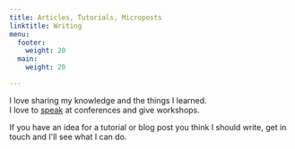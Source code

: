 ```yaml
---
title: Articles, Tutorials, Microposts
linktitle: Writing
menu:
  footer:
    weight: 20
  main:
    weight: 20

---
```

I love sharing my knowledge and the things I learned.  
I love to [speak](/talks-workshops) at conferences and give workshops.

If you have an idea for a tutorial or blog post you think I should write, get in touch and I'll see what I can do.

